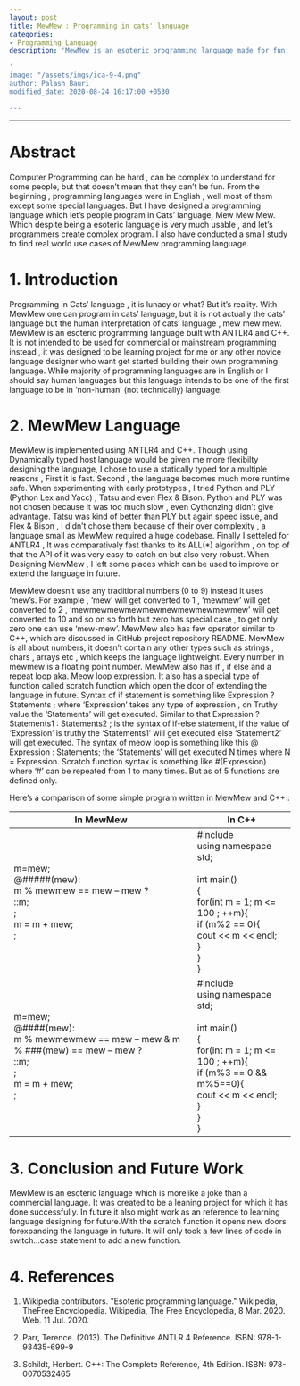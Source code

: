 ```yaml
---
layout: post
title: MewMew : Programming in cats' language
categories:
- Programming_Language
description: 'MewMew is an esoteric programming language made for fun. It let's you code in cats' language. First steps towards building languages for non-human languages.

'
image: "/assets/imgs/ica-9-4.png"
author: Palash Bauri
modified_date: 2020-08-24 16:17:00 +0530

---
```

---

# Abstract

Computer Programming can be hard , can be complex to understand for some people, but that doesn’t mean that they can’t be fun. From the beginning , programming languages were in English , well most of them except some special languages. But I have designed a programming language which let’s people program in Cats’ language, Mew Mew Mew. Which despite being a esoteric language is very much usable , and let’s programmers create complex program. I 
also have conducted a small study to find real world use cases of MewMew programming language.

# 1. Introduction
Programming in Cats’ language , it is lunacy or what? But it’s reality. With MewMew one can program in cats’ language, but it is not actually the cats’ language but the human interpretation of cats’ language , mew mew mew.
MewMew is an esoteric programming language built with ANTLR4 and C++. It is not intended to be used for commercial or mainstream programming instead , it was designed to be learning project for me or any other novice language designer who want get started building their own programming language.
While majority of programming languages are in English or I should say human languages but this language intends to be one of the first language to be in ‘non-human’ (not technically) language.

# 2. MewMew Language
MewMew is implemented using ANTLR4 and C++. Though using Dynamically typed host language would be given me more flexibilty designing the language, I chose to use a statically typed for a multiple reasons , First it is fast. Second , the language becomes much more runtime safe. When experimenting with early prototypes , I tried Python and PLY (Python Lex and Yacc) , Tatsu and even Flex & Bison. Python and PLY was not chosen because it was too much slow , even Cythonzing didn’t give advantage. Tatsu was kind of better than PLY but again speed issue, and Flex & Bison , I didn’t chose them because of their over complexity , a language small as MewMew required a huge codebase. Finally I setteled for ANTLR4 , It was comparativaly fast thanks to its ALL(*) algorithm , on top of that the API of it was very easy to catch on but also very robust.
When Designing MewMew , I left some places which can be used to improve or extend the language in future.

MewMew doesn’t use any traditional numbers (0 to 9) instead it uses ‘mew’s. For example , ‘mew’ will get converted to 1 , ‘mewmew’ will get converted to 2  , ‘mewmewmewmewmewmewmewmewmewmew’ will get converted to 10 and so on so forth but zero has special case , to get only zero one can use ‘mew-mew’. 
MewMew also has few operator similar to C++, which are discussed in GitHub project repository README. MewMew is all about numbers, it doesn’t contain any other types such as strings , chars , arrays etc , which keeps the language lightweight. Every number in mewmew is a floating point number.
MewMew also has if , if else and a repeat loop aka. Meow loop expression. It also has a special type of function called scratch function which open the door of extending the language in future. Syntax of if statement is something like Expression ? Statements ; where ‘Expression’ takes any type of expression , on Truthy value the ‘Statements’ will get executed. Similar to that Expression ? Statements1 : Statements2 ; is the syntax of if-else statement, if the value of ‘Expression’ is truthy the ‘Statements1’ will get executed else ‘Statement2’ will get executed. The syntax of meow loop is something like this @ Expression : Statements; the ‘Statements’ will get executed N times where N = Expression. Scratch function syntax is something like #(Expression) where ‘#’ can be repeated from 1 to many times. But as of 5 functions are defined only.

Here’s a comparison of some simple program written in MewMew and C++ : 

| In MewMew | In C++ |
| --------- | ------ |
| m=mew;<br>@#####(mew):<br>m % mewmew == mew – mew ?<br>::m;<br>;<br>m = m + mew;<br>;<br> | #include <iostream><br>using namespace std;<br><br>int main()<br>{<br>for(int m = 1; m <= 100 ; ++m){<br>if (m%2 == 0){<br>cout << m << endl;<br>}<br>}<br>}<br> |
| m=mew;<br>@####(mew):<br>m % mewmewmew == mew – mew & m % ###(mew) == mew – mew ? <br>::m;<br>;<br>m = m + mew;<br>;<br> | #include <iostream><br>using namespace std;<br><br>int main()<br>{<br>for(int m = 1; m <= 100 ; ++m){<br>if (m%3 == 0 && m%5==0){<br>cout << m << endl;<br>}<br>}<br>}<br>|

# 3. Conclusion and Future Work
MewMew is an esoteric language which is morelike a joke than a commercial language. It was created to be a leaning project for which it has done successfully. In future it also might work as an reference to learning language designing for future.With the scratch function it opens new doors forexpanding the language in future. It will only took a few lines of code in switch...case statement to add a new function.

# 4. References
1. Wikipedia contributors. "Esoteric programming language." Wikipedia, TheFree Encyclopedia. Wikipedia, The Free Encyclopedia, 8 Mar. 2020. Web. 11 Jul. 2020. 

2. Parr, Terence. (2013). The Definitive ANTLR 4 Reference. ISBN: 978-1-93435-699-9

3. Schildt, Herbert. C++: The Complete Reference, 4th Edition. ISBN: 978-0070532465
